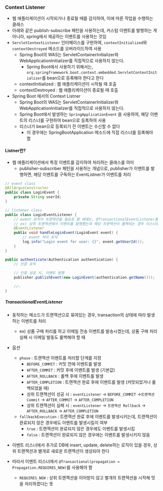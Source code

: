 ### Context Listener
- 웹 애플리케이션이 시작되거나 종료될 때를 감지하여, 이에 따른 작업을 수행하는 클래스
- 아래와 같은 publish-subscribe 패턴을 사용하는데, 커스텀 이벤트를 발행하는 게 아니라, spring에서 제공하는 이벤트를 사용하는 것임
- `ServletContextListener` 인터페이스를 구현하여, `contextInitialized`와 `contextDestroyed` 메소드를 오버라이드하여 사용
  - Spring Boot의 WAS는 ServletContainerInitializer와 WebApplicationInitializer를 직접적으로 사용하지 않는다.
    - Spring Boot에서 사용하기 위해서는, `org.springframework.boot.context.embedded.ServletContextInitializer`를 bean으로 등록해야 한다고 한다
  - contextInitialized : 웹 애플리케이션이 시작될 때 호출
  - contextDestroyed : 웹 애플리케이션이 종료될 때 호출
- Spring Boot 에서의 Context Listner
  - Spring Boot의 WAS는 ServletContainerInitializer와 WebApplicationInitializer를 직접적으로 사용하지 않는다.
  - Spring Boot에서 발생하는 `SpringApplicationEvent` 을 사용하여, 해당 이벤트의 리스너를 구현하여 bean으로 등록하여 사용
  - 리스너가 bean으로 등록되기 전 이벤트는 수신할 수 없다
    - 이 경우에는 SpringBootApplication 메소드에 직접 리스너를 등록해야 함

#### Listner란?
- 웹 애플리케이션에서 특정 이벤트를 감지하여 처리하는 클래스를 의미
  - publisher-subscriber 패턴을 사용하는 개념으로, publisher가 이벤트를 발행하면, 해당 이벤트를 구독하는 EventListner가 이벤트를 처리
```java
// event class
@AllArgusConstructor
public class LoginEvent {
	private String userId;
}

// listener class
public class LoginEventListener {
	// event 로직이 트랜잭션을 필요로 할 때에는, @TransactionalEventListener를 사용
    // ex) 상위 트랜잭션에서 이벤트를 발행했는데 해당 트랜잭션이 롤백되는 경우 리스너도 롤백되어야 할 때
    @EventListener
    public void handleLoginEvent(LoginEvent event) {
        // event 처리 로직
        log.info("Login event for user: {}", event.getUserId());
    }
}

public authenticate(Authentication authentication) {
    // 인증 로직
    
    // 인증 성공 시, 이벤트 발행
    publisher.publishEvent(new LoginEvent(authentication.getName()));
	
	//~
}
```

##### TransactionalEventListener
- 동작하는 메소드가 트랜잭션으로 묶여있는 경우, transaction의 상태에 따라 발생하는 이벤트를 처리
  - ex) 상품 구매 처리를 하고 이메일 전송 이벤트를 발송시켰는데, 상품 구매 처리 실패 시 이메일 발동도 롤백해야 할 때

- 옵션
  - `phase` : 트랜잭션 이벤트를 처리할 단계를 지정
    - `BEFORE_COMMIT` : 커밋 전에 이벤트를 발생
    - `AFTER_COMMIT` : 커밋 후에 이벤트를 발생 (기본값)
    - `AFTER_ROLLBACK` : 롤백 후에 이벤트를 발생
    - `AFTER_COMPLETION` : 트랜잭션 완료 후에 이벤트를 발생 (커밋되었거나 롤백되었을 때)
    - 상위 트랜잭션이 성공 시 : `eventListener` -> `BEFORE_COMMIT` ->`트랜잭션 Commit` -> `AFTER_COMMIT` -> `AFTER_COMPLETION`
    - 상위 트랜잭션이 실패 시 : `eventListener` -> `트랜잭션 Rollback` -> `AFTER_ROLLBACK` -> `AFTER_COMPLETION`
  - `fallbackExecution` : 트랜잭션 완료 후에 이벤트를 발생시키는데, 트랜잭션이 완료되지 않은 경우에도 이벤트를 발생시킬지 여부
    - `true` : 트랜잭션이 완료되지 않은 경우에도 이벤트를 발생시킴
    - `false` : 트랜잭션이 완료되지 않은 경우에는 이벤트를 발생시키지 않음
  
- 이벤트 리스너에서 추가로 DB에 insert, update, delete하는 로직이 있을 경우, 상위 트랜잭션과 별개로 새로운 트랜잭션이 생성되야 한다
- 따라서 이벤트 리스너에서 `@Transactional(propagation = Propagation.REQUIRES_NEW)`를 사용해야 함
  - `REQUIRES_NEW` : 상위 트랜잭션을 이어받지 않고 별개의 트랜잭션을 시작해 밋을 처리하겠다는 뜻
